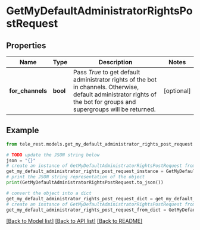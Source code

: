 # GetMyDefaultAdministratorRightsPostRequest


## Properties

Name | Type | Description | Notes
------------ | ------------- | ------------- | -------------
**for_channels** | **bool** | Pass *True* to get default administrator rights of the bot in channels. Otherwise, default administrator rights of the bot for groups and supergroups will be returned. | [optional] 

## Example

```python
from tele_rest.models.get_my_default_administrator_rights_post_request import GetMyDefaultAdministratorRightsPostRequest

# TODO update the JSON string below
json = "{}"
# create an instance of GetMyDefaultAdministratorRightsPostRequest from a JSON string
get_my_default_administrator_rights_post_request_instance = GetMyDefaultAdministratorRightsPostRequest.from_json(json)
# print the JSON string representation of the object
print(GetMyDefaultAdministratorRightsPostRequest.to_json())

# convert the object into a dict
get_my_default_administrator_rights_post_request_dict = get_my_default_administrator_rights_post_request_instance.to_dict()
# create an instance of GetMyDefaultAdministratorRightsPostRequest from a dict
get_my_default_administrator_rights_post_request_from_dict = GetMyDefaultAdministratorRightsPostRequest.from_dict(get_my_default_administrator_rights_post_request_dict)
```
[[Back to Model list]](../README.md#documentation-for-models) [[Back to API list]](../README.md#documentation-for-api-endpoints) [[Back to README]](../README.md)



